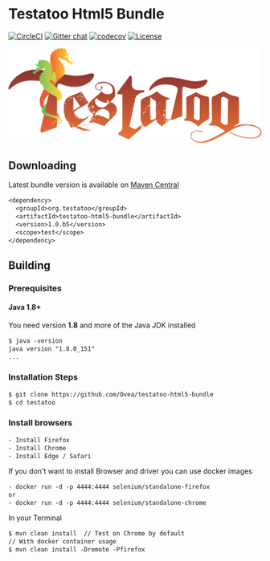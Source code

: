 # Testatoo Html5 Bundle

[![CircleCI](https://circleci.com/gh/Testatoo/testatoo-html5-bundle.svg?style=svg)](https://circleci.com/gh/Testatoo/testatoo)
[![Gitter chat](https://badges.gitter.im/gitterHQ/gitter.png)](https://gitter.im/Ovea/testatoo)
[![codecov](https://codecov.io/gh/Testatoo/testatoo-html5-bundle/branch/master/graph/badge.svg)](https://codecov.io/gh/Testatoo/testatoo)
[![License](https://img.shields.io/badge/License-Apache%202.0-blue.svg)](https://opensource.org/licenses/Apache-2.0)

![TEstatoo Logo](logo.svg "Testatoo")

## Downloading

Latest bundle version is available on [Maven Central](https://repo.maven.apache.org/maven2/org/testatoo/testatoo-html5-bundle/)

    <dependency>
      <groupId>org.testatoo</groupId>
      <artifactId>testatoo-html5-bundle</artifactId>
      <version>1.0.b5</version>
      <scope>test</scope>
    </dependency>

## Building

### Prerequisites

#### Java 1.8+

You need version **1.8** and more of the Java JDK installed

    $ java -version
    java version "1.8.0_151"
    ...
    
### Installation Steps

    $ git clone https://github.com/Ovea/testatoo-html5-bundle
    $ cd testatoo

### Install browsers

    - Install Firefox
    - Install Chrome
    - Install Edge / Safari

If you don't want to install Browser and driver you can use docker images

    - docker run -d -p 4444:4444 selenium/standalone-firefox
    or
    - docker run -d -p 4444:4444 selenium/standalone-chrome

In your Terminal

    $ mvn clean install  // Test on Chrome by default
    // With docker container usage
    $ mvn clean install -Dremote -Pfirefox